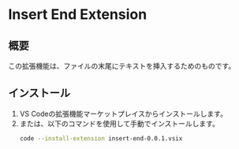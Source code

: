 # Insert End Extension

## 概要
この拡張機能は、ファイルの末尾にテキストを挿入するためのものです。

## インストール
1. VS Codeの拡張機能マーケットプレイスからインストールします。
2. または、以下のコマンドを使用して手動でインストールします。
   ```sh
   code --install-extension insert-end-0.0.1.vsix
   ```